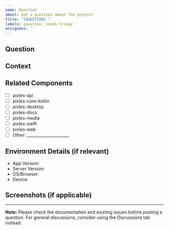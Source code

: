 ```yaml
---
name: Question
about: Ask a question about the project
title: "[QUESTION] "
labels: question, needs-triage
assignees: ''
---
```


## Question
<!-- Your question in detail -->

## Context
<!-- What are you trying to achieve? What have you tried so far? -->

## Related Components
<!-- Which component(s) is your question about? -->
- [ ] pixles-api
- [ ] pixles-core-kotlin
- [ ] pixles-desktop
- [ ] pixles-docs
- [ ] pixles-media
- [ ] pixles-swift
- [ ] pixles-web
- [ ] Other: _____________________

## Environment Details (if relevant)
<!-- Please provide the following information if relevant -->
- App Version: 
- Server Version: 
- OS/Browser: 
- Device: 

## Screenshots (if applicable)
<!-- Add screenshots if they help explain your question -->

---

**Note:** Please check the documentation and existing issues before posting a question. For general discussions, consider using the Discussions tab instead.
